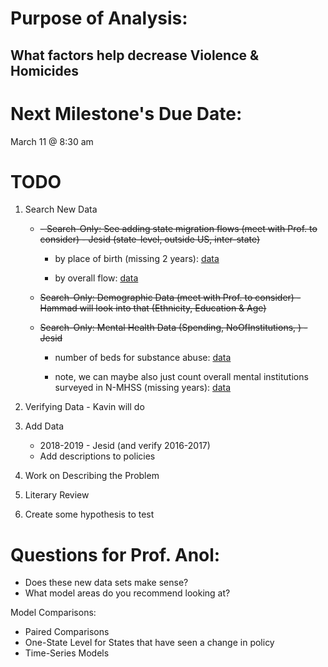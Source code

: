 # Purpose of Analysis:

## What factors help decrease Violence & Homicides

# Next Milestone's Due Date:

March 11 \@ 8:30 am

# TODO

1.  Search New Data

    -   ~~- Search-Only: See adding state migration flows (meet with Prof. to consider) - Jesid (state-level, outside US, inter-state)~~

        -   by place of birth (missing 2 years): [data](https://www.census.gov/data/tables/time-series/demo/geographic-mobility/state-of-residence-place-of-birth-acs.html)

        -   by overall flow: [data](https://www.census.gov/topics/population/migration/guidance/state-to-state-migration-flows.html)

    -   ~~Search-Only: Demographic Data (meet with Prof. to consider) - Hammad will look into that (Ethnicity, Education & Age)~~

    -   ~~Search-Only: Mental Health Data (Spending, NoOfInstitutions, ) - Jesid~~

        -   number of beds for substance abuse: [data](https://wwwdasis.samhsa.gov/dasis2/nssats.htm)

        -   note, we can maybe also just count overall mental institutions surveyed in N-MHSS (missing years): [data](https://wwwdasis.samhsa.gov/dasis2/nmhss.htm)

2.  Verifying Data - Kavin will do

3.  Add Data

    -   2018-2019 - Jesid (and verify 2016-2017)
    -   Add descriptions to policies

4.  Work on Describing the Problem

5.  Literary Review

6.  Create some hypothesis to test

# Questions for Prof. Anol:

-   Does these new data sets make sense?
-   What model areas do you recommend looking at?

Model Comparisons:

-   Paired Comparisons
-   One-State Level for States that have seen a change in policy
-   Time-Series Models
